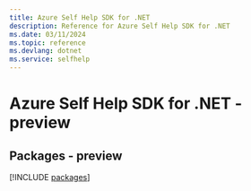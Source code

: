 ```yaml
---
title: Azure Self Help SDK for .NET
description: Reference for Azure Self Help SDK for .NET
ms.date: 03/11/2024
ms.topic: reference
ms.devlang: dotnet
ms.service: selfhelp
---
```

# Azure Self Help SDK for .NET - preview
## Packages - preview
[!INCLUDE [packages](self-help-index.md)]